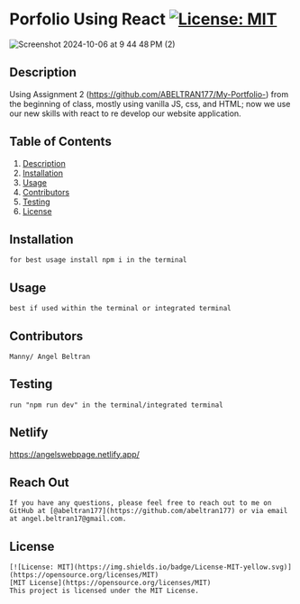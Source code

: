 # Porfolio Using React [![License: MIT](https://img.shields.io/badge/License-MIT-yellow.svg)](https://opensource.org/licenses/MIT)

![Screenshot 2024-10-06 at 9 44 48 PM (2)](https://github.com/user-attachments/assets/3d96efb4-cb16-4ef7-8964-3af998d82bf8)

  ## Description
  Using Assignment 2 (https://github.com/ABELTRAN177/My-Portfolio-) from the beginning of class, mostly using vanilla JS, css, and HTML; now we use our new skills with react to re develop our website application. 
  
  ## Table of Contents
  1. [Description](#description)
  2. [Installation](#installation)
  3. [Usage](#usage)
  4. [Contributors](#contributors)
  5. [Testing](#testing)
  6. [License](#license)

  ## Installation
    for best usage install npm i in the terminal
    
  ## Usage
    best if used within the terminal or integrated terminal 
    
  ## Contributors
    Manny/ Angel Beltran 
  
  ## Testing
    run "npm run dev" in the terminal/integrated terminal 

  ## Netlify
   https://angelswebpage.netlify.app/
  ## Reach Out
    If you have any questions, please feel free to reach out to me on GitHub at [@abeltran177](https://github.com/abeltran177) or via email at angel.beltran17@gmail.com.
  
  ## License
    [![License: MIT](https://img.shields.io/badge/License-MIT-yellow.svg)](https://opensource.org/licenses/MIT) 
    [MIT License](https://opensource.org/licenses/MIT)
    This project is licensed under the MIT License.
    
